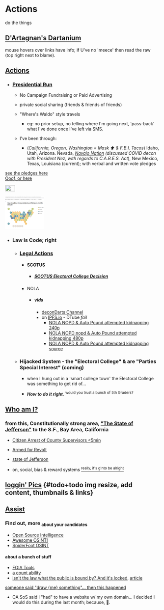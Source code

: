 # Actions

do the things

## [D'Artagnan's Dartanium](https://OpenCollective.com/Dartanium "Brief Outline earlier this year")

mouse hovers over links have info; if U've no 'meece' then read the raw (top right next to blame).

## [Actions](actions/README.md "Top Level")

- ### [Presidential Run](actions/README.md#what-have-i-been-up-to "What is Presidential Fitness?")

  - No Campaign Fundraising or Paid Advertising

  - private social sharing (friends & friends of friends)

  - "Where's Waldo" style travels
    - eg: no prior setup, no telling where I'm going next, 'pass-back' what I've done once I've left via SMS.

  - I've been through:
    - (*California, Oregon, Washington = Mask ⬆️ & F.B.I. Tacos*)  Idaho, Utah, Arizona. Nevada, *[Navajo Nation](https://github.com/ActionProjects/Actions/blob/main/actions/README.md#--volunteer-navajo-nation-decontamination-captured-this-moment) (discussed COVID decon with President Nez, with regards to C.A.R.E.S. Act*), New Mexico, Texas, Louisiana (current); with verbal and written vote pledges

[see the pledges here](actions/_assets/electors)<br>[Ooof, or here](https://github.com/ActionProjects/Actions/tree/main/actions/pages/theSuits/Complaints/_assets/electoralSigs)
<!--#todo+todo deduplication & checkboxes-->
<img src="https://web.archive.org/web/20201112144957/https://pbs.twimg.com/media/EgRANhgWkAM32cK?format=png" width="25%" height="25%"><!--![Why I'm *still* 'running' after Nov. 3rd](https://web.archive.org/web/20201112144957/https://pbs.twimg.com/media/EgRANhgWkAM32cK?format=png)-->

<img src="/actions/pages/theSuits/Complaints/Presidential_Campaign/Election-Certification.PNG" width="25%" height="25%">

- ### Law is Code; right

  - ### [Legal Actions](actions/pages/theSuits/README.md "our country has problems")

    - #### SCOTUS
      - ##### [SCOTUS Electoral College Decision](https://github.com/ActionProjects/Actions/blob/main/actions/pages/theSuits/some-Duplicates/SCOTUS_decision_deficiencies-v.2.md#scotus-electoral-college-decision "are we doing it right?")
    - NOLA
      - ##### vids
        - [deconDarts Channel](https://bittube.tv/profile/deconDarts)
        - on [IPFS.io](https://ipfs.io/) - DTube *fail*
          - [NOLA NOPD & Auto Pound attempted kidnapping 240p](https://ipfs.io/ipfs/QmQhpo2SyHrjqi5Z2Xq2DUonpRdm3iCNMixT6Ww62r8cRp)
          - [NOLA NOPD nopd & Auto Pound attempted kidnapping 480p](https://ipfs.io/ipfs/QmNTjDqAotwNVJ1At7YBwzRCCG1A31DBrpQ275Wk18XLh1)
          - [NOLA NOPD & Auto Pound attempted kidnapping source](https://ipfs.io/ipfs/QmPt6KkCUUbHngiRBXPfxyQZhbGVqCjZ3b86ceetVVwGYa)

  - ### Hijacked System - the "Electoral College" & are "Parties Special Interest" (coming)

    - when I hung out in a 'smart college town' the Electoral College was something to get rid of...

    - ***How to do it right.*** <sup>would you trust a bunch of 5th Graders?</sup>

## [Who am I?](actions/README.md#experience "some things I've done recently")

### from this, Constitutionally strong area, ["The State of Jefferson"](https://en.wikipedia.org/wiki/Jefferson_%28proposed_Pacific_state%29#Counties_intending_to_leave_California) to the S.F., Bay Area, California

- [Citizen Arrest of County Supervisors <5min](https://krcrtv.com/news/local/all-five-shasta-county-supervisors-placed-under-citizens-arrest-at-board-meeting "if he spoke like we do in C.E.D.A. (check the link in the *Who am I?*) he would've made it through his delivery{{; also, it's not a speaker anymore; it's an, attempted, arrest}. Did the Enforcing Officers Fail their Duty?}")
- [Armed for Revolt](https://www.sacbee.com/news/california/article246652603.html)
- [state of Jefferson](https://www.ijpr.org/state-of-jefferson)

- on, social, bias & reward systems <a href="https://upload.wikimedia.org/wikipedia/commons/6/65/Cognitive_bias_codex_en.svg"><sup>really, it's g'nto be alright</sup></a>


## [loggin' Pics](actions/pages/postBlogPicsMyb.md "caution lrgPics") {#todo+todo img resize, add content, thumbnails & links}

## [Assist](actions/pages/NEEDS.md "help hack the Electoral College")

### Find out, more <sub>about your candidates</sub>

- [Open Source Intelligence](https://github.com/topics/osint "long list of stuffs")
- [Awesome OSINT!](https://github.com/jivoi/awesome-osint "a curated library")
- [SpiderFoot OSINT](https://github.com/smicallef/spiderfoot "do'no' if it's any good")

#### about a bunch of stuff

- [FOIA Tools](https://github.com/topics/foia "Freedom of Information Act")
- [a count ability](https://github.com/sunlightpolicy/Sunlight_FOIA "enforcer data")
- [isn't the law what the public is bound by? And it's locked](https://github.com/freelawproject/), [article](https://free.law/2020/04/04/as-bloomberg-law-imposes-caps-on-pacer-access-pacer-must-support-academics/)

[someone said "draw {me} something"... then this happened](https://github.com/ActionProjects/Actions/tree/main/actions/pages/arts-n-campn)

- CA SoS said I "had" to have a website w/ my own domain... I decided I would do this during the last month; because, 🖕.

<!--#todo+todo - ./rel/links!-->
